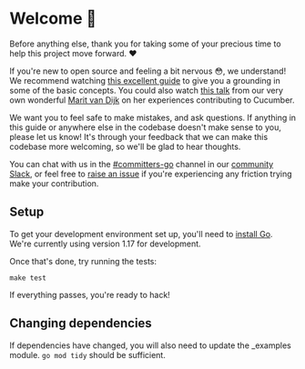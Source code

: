 # Welcome 💖

Before anything else, thank you for taking some of your precious time to help this project move forward. ❤️

If you're new to open source and feeling a bit nervous 😳, we understand! We recommend watching [this excellent guide](https://egghead.io/talks/git-how-to-make-your-first-open-source-contribution)
to give you a grounding in some of the basic concepts. You could also watch [this talk](https://www.youtube.com/watch?v=tuSk6dMoTIs) from our very own wonderful [Marit van Dijk](https://github.com/mlvandijk) on her experiences contributing to Cucumber.

We want you to feel safe to make mistakes, and ask questions. If anything in this guide or anywhere else in the codebase doesn't make sense to you, please let us know! It's through your feedback that we can make this codebase more welcoming, so we'll be glad to hear thoughts.

You can chat with us in the [#committers-go](https://cucumberbdd.slack.com/archives/CA5NJPDJ4) channel in our [community Slack], or feel free to [raise an issue] if you're experiencing any friction trying make your contribution.

## Setup

To get your development environment set up, you'll need to [install Go]. We're currently using version 1.17 for development.

Once that's done, try running the tests:

    make test

If everything passes, you're ready to hack!

[install go]: https://golang.org/doc/install
[community Slack]: https://cucumber.io/community#slack
[raise an issue]: https://github.com/cucumber/godog/issues/new/choose

## Changing dependencies

If dependencies have changed, you will also need to update the _examples module. `go mod tidy` should be sufficient.